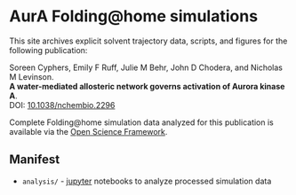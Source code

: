 # AurA Folding@home simulations

This site archives explicit solvent trajectory data, scripts, and figures for the following publication:

Soreen Cyphers, Emily F Ruff, Julie M Behr, John D Chodera, and Nicholas M Levinson.  
**A water-mediated allosteric network governs activation of Aurora kinase A**.  
DOI: [10.1038/nchembio.2296](http://dx.doi.org/10.1038/nchembio.2296)

Complete Folding@home simulation data analyzed for this publication is available via the [Open Science Framework](https://osf.io/afg8h/).

## Manifest

* `analysis/` - [jupyter](http://jupyter.org/) notebooks to analyze processed simulation data
